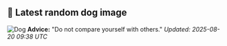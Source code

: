 ## 🐶 Latest random dog image
![Dog](https://images.dog.ceo/breeds/retriever-curly/n02099429_3513.jpg)
**Advice:** "Do not compare yourself with others."
*Updated: 2025-08-20 09:38 UTC*
